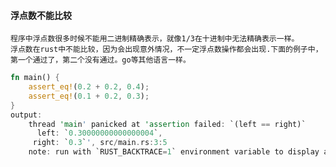 #### 浮点数不能比较

    程序中浮点数很多时候不能用二进制精确表示，就像1/3在十进制中无法精确表示一样。
    浮点数在rust中不能比较，因为会出现意外情况，不一定浮点数操作都会出现.下面的例子中，第一个通过了，第二个没有通过。go等其他语言一样。

``` rust
fn main() {
    assert_eq!(0.2 + 0.2, 0.4);
    assert_eq!(0.1 + 0.2, 0.3);
}
output:
    thread 'main' panicked at 'assertion failed: `(left == right)`
      left: `0.30000000000000004`,
     right: `0.3`', src/main.rs:3:5
    note: run with `RUST_BACKTRACE=1` environment variable to display a backtrace
```